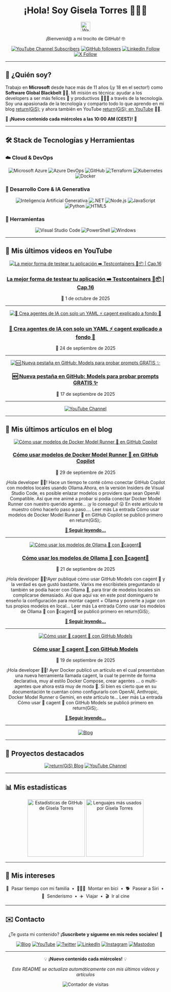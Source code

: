 <div align="center">
  
  <h1>¡Hola! Soy Gisela Torres 👩🏻‍💻</h1>
  
  <img src="https://media.giphy.com/media/hvRJCLFzcasrR4ia7z/giphy.gif" width="30px" alt="Waving hand animation">
  <p>¡Bienvenid@ a mi trocito de GitHub! 🤓</p>

<div align="center">

[![YouTube Channel Subscribers](https://img.shields.io/youtube/channel/subscribers/UC140iBrEZbOtvxWsJ-Tb0lQ?style=for-the-badge&logo=youtube&logoColor=white&color=red)](https://www.youtube.com/c/GiselaTorres?sub_confirmation=1)
[![GitHub followers](https://img.shields.io/github/followers/0GiS0?style=for-the-badge&logo=github&logoColor=white)](https://github.com/0GiS0)
[![LinkedIn Follow](https://img.shields.io/badge/LinkedIn-Sígueme-blue?style=for-the-badge&logo=linkedin&logoColor=white)](https://www.linkedin.com/in/giselatorresbuitrago/)
[![X Follow](https://img.shields.io/badge/X-Sígueme-black?style=for-the-badge&logo=x&logoColor=white)](https://twitter.com/0GiS0)

</div>

</div>

---

## 🤔 ¿Quién soy?

Trabajo en **Microsoft** desde hace más de 11 años (¡y 18 en el sector!) como **Software Global Blackbelt** 🫶🏻. Mi misión es técnica: ayudar a los developers a ser más felices 🥲 y productivos 👩🏻‍💻 a través de la tecnología. Soy una apasionada de la tecnología y comparto todo lo que aprendo en mi blog [return(GiS);](https://www.returngis.net) y ahora también en YouTube [return(GiS); en YouTube](https://www.youtube.com/@returngis) 🎥🍿.

📅 **¡Nuevo contenido cada miércoles a las 10:00 AM (CEST)!** 📅

---

## 🛠️ Stack de Tecnologías y Herramientas

### ☁️ Cloud & DevOps

<div align="center">
  <img src="https://img.shields.io/badge/azure-0078D4?logo=microsoft-azure&logoColor=white&style=for-the-badge" alt="Microsoft Azure">
  <img src="https://img.shields.io/badge/Azure_DevOps-0078D7?style=for-the-badge&logo=azuredevops&logoColor=white" alt="Azure DevOps">
  <img src="https://img.shields.io/badge/GitHub-100000?style=for-the-badge&logo=github&logoColor=white" alt="GitHub">
  <img src="https://img.shields.io/badge/terraform-7B42BC?logo=terraform&logoColor=white&style=for-the-badge" alt="Terraform">
  <img src="https://img.shields.io/badge/kubernetes-326CE5?logo=kubernetes&logoColor=white&style=for-the-badge" alt="Kubernetes">
  <img src="https://img.shields.io/badge/docker-2496ED?logo=docker&logoColor=white&style=for-the-badge" alt="Docker">
</div>

### 🧠 Desarrollo Core & IA Generativa

<div align="center">
  <img src="https://img.shields.io/badge/Generative_AI-000000?style=for-the-badge&logo=openai&logoColor=white" alt="Inteligencia Artificial Generativa">
  <img src="https://img.shields.io/badge/.NET-512BD4?style=for-the-badge&logo=dotnet&logoColor=white" alt=".NET">
  <img src="https://img.shields.io/badge/-Node.js-339933?style=for-the-badge&logo=node.js&logoColor=white" alt="Node.js">
  <img src="https://img.shields.io/badge/-JavaScript-F7DF1E?style=for-the-badge&logo=JavaScript&logoColor=black" alt="JavaScript">
  <img src="https://img.shields.io/badge/python-3776AB?logo=python&logoColor=white&style=for-the-badge" alt="Python">
  <img src="https://img.shields.io/badge/-HTML5-E34F26?style=for-the-badge&logo=html5&logoColor=white" alt="HTML5">
</div>

### 🔧 Herramientas

<div align="center">
  <img src="https://img.shields.io/badge/Visual_Studio_Code-0078D4?style=for-the-badge&logo=visual%20studio%20code&logoColor=white" alt="Visual Studio Code">
  <img src="https://img.shields.io/badge/powershell-5391FE?logo=powershell&logoColor=white&style=for-the-badge" alt="PowerShell">
  <img src="https://img.shields.io/badge/windows-0078D6?logo=windows&logoColor=white&style=for-the-badge" alt="Windows">
</div>

---

## 🎥 Mis últimos vídeos en YouTube

<div align="center">

[![La mejor forma de testear tu aplicación ➡️ Testcontainers 🧪📦 | Cap.16](https://img.youtube.com/vi/FxzMdSfhitE/maxresdefault.jpg)](https://www.youtube.com/watch?v=FxzMdSfhitE)

### [La mejor forma de testear tu aplicación ➡️ Testcontainers 🧪📦 | Cap.16](https://www.youtube.com/watch?v=FxzMdSfhitE)
📅 1 de octubre de 2025

</div>

---

<div align="center">

[![🤖 Crea agentes de IA con solo un YAML ⚡ cagent explicado a fondo 🐙](https://img.youtube.com/vi/epBiyhp57bw/maxresdefault.jpg)](https://www.youtube.com/watch?v=epBiyhp57bw)

### [🤖 Crea agentes de IA con solo un YAML ⚡ cagent explicado a fondo 🐙](https://www.youtube.com/watch?v=epBiyhp57bw)
📅 24 de septiembre de 2025

</div>

---

<div align="center">

[![🆕 Nueva pestaña en GitHub: Models para probar prompts GRATIS ✨](https://img.youtube.com/vi/CJtztZP1Wiw/maxresdefault.jpg)](https://www.youtube.com/watch?v=CJtztZP1Wiw)

### [🆕 Nueva pestaña en GitHub: Models para probar prompts GRATIS ✨](https://www.youtube.com/watch?v=CJtztZP1Wiw)
📅 17 de septiembre de 2025

</div>

---

<div align="center">

[![YouTube Channel](https://img.shields.io/badge/Ver%20todos%20los%20vídeos-FF0000?style=for-the-badge&logo=youtube&logoColor=white)](https://www.youtube.com/@returngis)

</div>

---

## 📝 Mis últimos artículos en el blog

<div align="center">

[![Cómo usar modelos de Docker Model Runner 🐳 en GitHub Copilot](https://i0.wp.com/www.returngis.net/wp-content/uploads/2025/09/Docker-Desktop-pestana-Models.png?resize=710%2C469&#038;ssl=1)](https://www.returngis.net/2025/09/como-usar-modelos-de-docker-model-runner-en-github-copilot/)

### [Cómo usar modelos de Docker Model Runner 🐳 en GitHub Copilot](https://www.returngis.net/2025/09/como-usar-modelos-de-docker-model-runner-en-github-copilot/)
📅 29 de septiembre de 2025

¡Hola developer 👋🏻! Hace un tiempo te conté cómo conectar GitHub Copilot con modelos locales usando Ollama.Ahora, en la versión Insiders de Visual Studio Code, es posible enlazar modelos o providers que sean OpenAI Compatible. Así que me animé a probar si podía conectar Docker Model Runner con nuestro querido agente… ¡y lo conseguí! 😛 En este artículo te muestro cómo hacerlo paso a paso.... 
Leer más
La entrada Cómo usar modelos de Docker Model Runner 🐳 en GitHub Copilot se publicó primero en return(GiS);.

[**📖 Seguir leyendo...**](https://www.returngis.net/2025/09/como-usar-modelos-de-docker-model-runner-en-github-copilot/)

</div>

---

<div align="center">

[![Cómo usar los modelos de Ollama 🦙 con  🤖cagent🤖](https://i0.wp.com/www.returngis.net/wp-content/uploads/2025/09/Ollama-y-cagent.png?fit=1060%2C707&amp;ssl=1)](https://www.returngis.net/2025/09/como-usar-los-modelos-de-ollama-con-cagent/)

### [Cómo usar los modelos de Ollama 🦙 con  🤖cagent🤖](https://www.returngis.net/2025/09/como-usar-los-modelos-de-ollama-con-cagent/)
📅 21 de septiembre de 2025

¡Hola developer 👋🏻!Ayer publiqué cómo usar GitHub Models con cagent 🤖 y la verdad es que gustó bastante. Varixs me escribisteis preguntando si también se podía hacer con Ollama 🦙, para tirar de modelos locales sin complicarse demasiado. Así que aquí va: en este post dominguero te enseño la configuración para montar cagent + Ollama y ponerte a jugar con tus propios modelos en local... 
Leer más
La entrada Cómo usar los modelos de Ollama 🦙 con  🤖cagent🤖 se publicó primero en return(GiS);.

[**📖 Seguir leyendo...**](https://www.returngis.net/2025/09/como-usar-los-modelos-de-ollama-con-cagent/)

</div>

---

<div align="center">

[![Cómo usar 🤖 cagent 🤖 con GitHub Models](https://i0.wp.com/www.returngis.net/wp-content/uploads/2025/09/GitHub-Models-y-cagent-1.png?fit=700%2C700&amp;ssl=1)](https://www.returngis.net/2025/09/como-usar-cagent-con-github-models/)

### [Cómo usar 🤖 cagent 🤖 con GitHub Models](https://www.returngis.net/2025/09/como-usar-cagent-con-github-models/)
📅 19 de septiembre de 2025

¡Hola developer 👋🏻! Ayer Docker publicó un artículo en el cual presentaban una nueva herramienta llamada cagent, la cual te permite de forma declarativa, muy al estilo Docker Compose, crear agentes … o multi-agentes que ahora está muy de moda 🤖. Si bien es cierto que en su documentación te cuentan cómo configurarlo con OpenAI, Anthropic, Docker Model Runner o Gemini, en este artículo te... 
Leer más
La entrada Cómo usar 🤖 cagent 🤖 con GitHub Models se publicó primero en return(GiS);.

[**📖 Seguir leyendo...**](https://www.returngis.net/2025/09/como-usar-cagent-con-github-models/)

</div>

---

<div align="center">

[![Blog](https://img.shields.io/badge/Ver%20todos%20los%20artículos-339933?style=for-the-badge&logo=github-pages&logoColor=white)](https://www.returngis.net)

</div>

---

## 🚀 Proyectos destacados

<div align="center">

[![return(GiS) Blog](https://img.shields.io/badge/BLOG-return(GiS)-339933?style=for-the-badge)](https://www.returngis.net "Mi blog personal")
[![YouTube Channel](https://img.shields.io/badge/YouTube-return(GiS)-FF0000?style=for-the-badge&logo=youtube&logoColor=white)](https://www.youtube.com/@returngis "Mi canal de YouTube")

</div>

---

## 📊 Mis estadísticas

<div align="center">
  <img height="180em" src="https://github-readme-stats.vercel.app/api?username=0gis0&show_icons=true&hide_border=true&&count_private=true&include_all_commits=true" alt="Estadísticas de GitHub de Gisela Torres" />
  <img height="180em" src="https://github-readme-stats.vercel.app/api/top-langs/?username=0gis0&exclude_repo=KNN-Image-Classification&show_icons=true&hide_border=true&layout=compact&langs_count=4" alt="Lenguajes más usados por Gisela Torres" />
</div>

---

## 🥰 Mis intereses

<div align="center">

🐣 &nbsp;Pasar tiempo con mi familia
&nbsp;•&nbsp;
🚴🏼‍♀️ &nbsp;Montar en bici
&nbsp;•&nbsp;
🐕 &nbsp;Pasear a Siri
&nbsp;•&nbsp;
🌲 &nbsp;Senderismo
&nbsp;•&nbsp;
✈️ &nbsp;Viajar
&nbsp;•&nbsp;
🎬 &nbsp;Ir al cine

</div>

---

## ✉️ Contacto

<div align="center">

¿Te gusta mi contenido? **¡Suscríbete y sígueme en mis redes sociales!** 🚀

[![Blog](https://img.shields.io/badge/blog-339933?logo=github-pages&logoColor=white&style=for-the-badge)](https://www.returngis.net "Visita mi blog")
[![YouTube](https://img.shields.io/badge/YouTube-FF0000?style=for-the-badge&logo=youtube&logoColor=white)](https://www.youtube.com/@returngis "🔔 ¡Suscríbete a mi canal!")
[![Twitter](https://img.shields.io/twitter/follow/0gis0?style=for-the-badge)](https://twitter.com/0gis0 "Sígueme en Twitter")
[![LinkedIn](https://img.shields.io/badge/-LinkedIn-blue?style=for-the-badge&logo=Linkedin&logoColor=white)](https://www.linkedin.com/in/giselatorresbuitrago/ "Conéctate conmigo en LinkedIn")
[![Instagram](https://img.shields.io/badge/-Instagram-purple?style=for-the-badge&logo=instagram&logoColor=white)](https://www.instagram.com/0gis0/ "Sígueme en Instagram")
[![Mastodon](https://img.shields.io/badge/-Mastodon-blue?style=for-the-badge&logo=mastodon&logoColor=white)](https://mastodon.cloud/@0gis0 "Sígueme en Mastodon")

</div>

---

<div align="center">

💡 **¡Nuevo contenido cada miércoles!** 💡

*Este README se actualiza automáticamente con mis últimos vídeos y artículos*

![Contador de visitas](https://visitor-badge.glitch.me/badge?page_id=0gis0 "Contador de visitas a mi perfil")

</div>